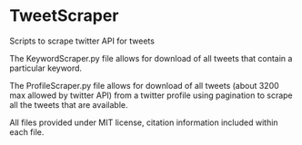 # TweetScraper
Scripts to scrape twitter API for tweets

The KeywordScraper.py file allows for download of all tweets that contain a particular keyword. 

The ProfileScraper.py file allows for download of all tweets (about 3200 max allowed by twitter API) from a twitter profile using pagination to scrape all the tweets that are available. 

All files provided under MIT license, citation information included within each file.
